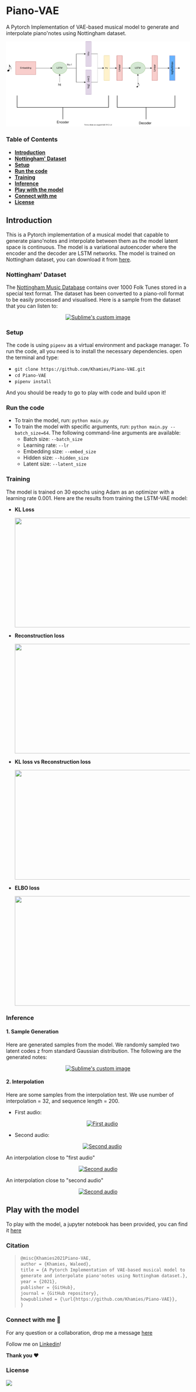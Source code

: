 # Piano-VAE
A Pytorch Implementation of VAE-based musical model to generate and interpolate piano'notes using Nottingham dataset.



![](./media/piano-VAE.svg) 

### Table of Contents

- **[Introduction](#Introduction)**
- [**Nottingham' Dataset**](#Nottingham'-Dataset)
- **[Setup](#Setup)**
- [**Run the code**](#Run-the-code)
- **[Training](#Training)**
- **[Inference](#Inference)**
- **[Play with the model](#Play-with-the-model)**
- **[Connect with me](#Connect-with-me)**
- **[License](#License)** 



## Introduction

This is a Pytorch implementation of a musical model that capable to generate piano'notes and interpolate between them as the model latent space is continuous. The model is a variational autoencoder where the encoder and the decoder are LSTM networks. The model is trained on Nottingham dataset, you can download it from [here](http://www-ens.iro.umontreal.ca/~boulanni/icml2012).

### Nottingham' Dataset

The [Nottingham Music Database](http://abc.sourceforge.net/NMD/)  contains over 1000 Folk Tunes stored in a special text format. The dataset has been converted to a piano-roll format to be easily processed and visualised. Here is a sample from the dataset that you can listen to:

<p align="center">
 <a href="https://www.youtube.com/watch?v=fPu3hMfQC-A">  <img src="http://img.youtube.com/vi/fPu3hMfQC-A/0.jpg?raw=true" alt="Sublime's custom image"/> </a>
</p>



### 

### Setup

The code is using `pipenv` as a virtual environment and package manager. To run the code, all you need is to install the necessary dependencies. open the terminal and type:

- `git clone https://github.com/Khamies/Piano-VAE.git` 
- `cd Piano-VAE`
- `pipenv install`

And you should be ready to go to play with code and build upon it!

### Run the code

- To train the model, run: `python main.py`
- To train the model with specific arguments, run: `python main.py --batch_size=64`. The following command-line arguments are available:
  - Batch size: `--batch_size`
  - Learning rate: `--lr`
  - Embedding size: `--embed_size`
  - Hidden size: `--hidden_size`
  - Latent size: `--latent_size`

### Training

The model is trained on 30 epochs using Adam as an optimizer with a learning rate 0.001. Here are the results from training the LSTM-VAE model:

- **KL Loss**

  <img src="./media/KL.jpg" align="center" height="300" width="500" >

- **Reconstruction loss**

  <img src="./media/reco.jpg" align="center" height="300" width="500" >

- **KL loss vs Reconstruction loss**

  <img src="./media/kl_reco.jpg" align="center" height="300" width="500" >

- **ELBO loss**

  <img src="./media/elbo.jpg" align="center" height="300" width="500" >

### Inference

#### 1. Sample Generation

Here are generated samples from the model. We randomly sampled two latent codes z from standard Gaussian distribution. The following are the generated notes:

<p align="center">
 <a href="https://www.youtube.com/watch?v=fPu3hMfQC-A">  <img src="http://img.youtube.com/vi/fPu3hMfQC-A/0.jpg?raw=true" alt="Sublime's custom image"/> </a>
</p>

#### 2. Interpolation

Here are some samples from the interpolation test. We use number of interpolation = 32, and sequence length = 200.

- First audio:

  <p align="center">
   <a href="https://youtu.be/W3BkL7wv2Zo">  <img src="http://img.youtube.com/vi/W3BkL7wv2Zo/0.jpg?raw=true" alt="First audio"/> </a>
  </p>

- Second audio:

  <p align="center">
   <a href="https://youtu.be/bJidY5IIzrc">  <img src="http://img.youtube.com/vi/bJidY5IIzrc/0.jpg?raw=true" alt="Second audio"/> </a>
  </p>

An interpolation close to "first audio"

<p align="center">
 <a href="https://youtu.be/TxQvKnBAzbk">  <img src="http://img.youtube.com/vi/TxQvKnBAzbk/0.jpg?raw=true" alt="Second audio"/> </a>
</p>

An interpolation close to "second audio"

<p align="center">
 <a href="https://youtu.be/BPNVYV5csrE">  <img src="http://img.youtube.com/vi/BPNVYV5csrE/0.jpg?raw=true" alt="Second audio"/> </a>
</p>

## Play with the model

To play with the model, a jupyter notebook has been provided, you can find it [here](https://github.com/Khamies/Piano-VAE/blob/main/Play_with_model.ipynb)

### Citation

> ```
> @misc{Khamies2021Piano-VAE,
> author = {Khamies, Waleed},
> title = {A Pytorch Implementation of VAE-based musical model to generate and interpolate piano'notes using Nottingham dataset.},
> year = {2021},
> publisher = {GitHub},
> journal = {GitHub repository},
> howpublished = {\url{https://github.com/Khamies/Piano-VAE}},
> }
> ```

### Connect with me :slightly_smiling_face:

For any question or a collaboration, drop me a message [here](mailto:khamiesw@outlook.com?subject=[GitHub]%20Piano-VAE%20Repo)

Follow me on [Linkedin](https://www.linkedin.com/in/khamiesw/)!

**Thank you :heart:**

### License 

![](https://img.shields.io/github/license/khamies/Piano-VAE)

